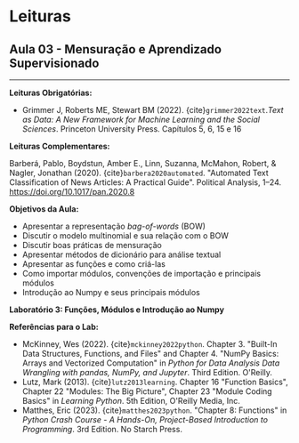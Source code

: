 # Leituras

## Aula 03 - Mensuração e Aprendizado Supervisionado
___

**Leituras Obrigatórias:**  
- Grimmer J, Roberts ME, Stewart BM (2022). {cite}`grimmer2022text`.*Text as Data: A New Framework for Machine Learning and the Social Sciences*. Princeton University Press. Capítulos 5, 6, 15 e 16  


**Leituras Complementares:**

Barberá, Pablo, Boydstun, Amber E., Linn, Suzanna, McMahon, Robert, & Nagler, Jonathan (2020). {cite}`barbera2020automated`. "Automated Text Classification of News Articles: A Practical Guide". Political Analysis, 1–24. https://doi.org/10.1017/pan.2020.8


**Objetivos da Aula:**  
- Apresentar a representação *bag-of-words* (BOW)
- Discutir o modelo multinomial e sua relação com o BOW
- Discutir boas práticas de mensuração
- Apresentar métodos de dicionário para análise textual
- Apresentar as funções e como criá-las  
- Como importar módulos, convenções de importação e principais módulos  
- Introdução ao Numpy e seus principais módulos  

**Laboratório 3: Funções, Módulos e Introdução ao Numpy**  


**Referências para o Lab:**  
- McKinney, Wes (2022). {cite}`mckinney2022python`. Chapter 3. "Built-In Data Structures, Functions, and Files" and Chapter 4. "NumPy Basics: Arrays and Vectorized Computation" in *Python for Data Analysis Data Wrangling with pandas, NumPy, and Jupyter*. Third Edition. O'Reilly.  
- Lutz, Mark (2013). {cite}`lutz2013learning`. Chapter 16 "Function Basics", Chapter 22 "Modules: The Big Picture", Chapter 23 "Module Coding Basics" in *Learning Python*. 5th Edition, O'Reilly Media, Inc.  
- Matthes, Eric (2023). {cite}`matthes2023python`. "Chapter 8: Functions" in *Python Crash Course - A Hands-On, Project-Based Introduction to Programming*. 3rd Edition. No Starch Press.  



